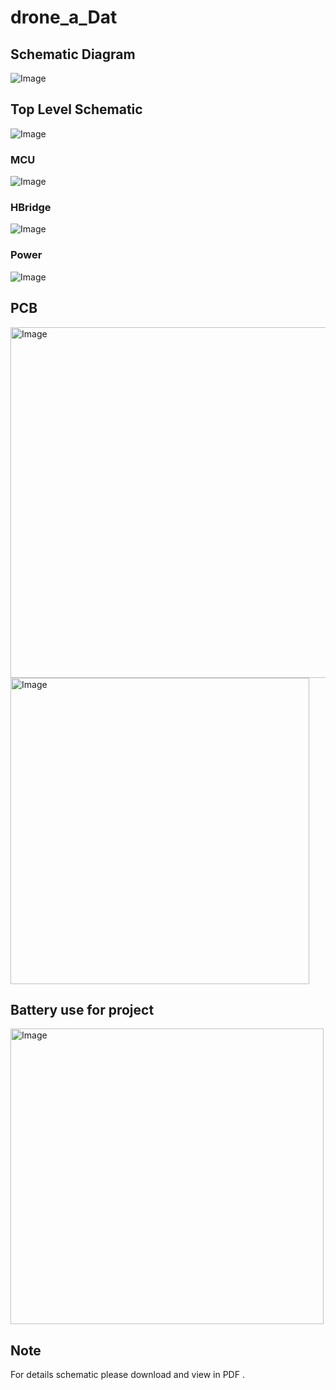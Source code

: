 # drone_a_Dat

## Schematic Diagram
![Image](https://github.com/user-attachments/assets/f92dfd95-2146-44a1-b893-b83b0ee34db7)
## Top Level Schematic
![Image](https://github.com/user-attachments/assets/94bb7b89-0633-40a8-8514-c6b4d099ba34)
### MCU
![Image](https://github.com/user-attachments/assets/d750e44c-9a8c-44ee-ab88-a1b1f92b6467)
### HBridge
![Image](https://github.com/user-attachments/assets/1cecc767-3871-4bb0-bdeb-555590dcbf58)
### Power 
![Image](https://github.com/user-attachments/assets/1d366f26-afe1-447e-a548-1bfdf900566e)
## PCB


<img width="592" height="561" alt="Image" src="https://github.com/user-attachments/assets/3bdd9b88-b002-4356-955d-ad0cf1afbb6a" />

<img width="478" height="490" alt="Image" src="https://github.com/user-attachments/assets/d3848956-5fbd-49a8-86da-0b3c90f5e8e0" />

## Battery use for project 
<img width="501" height="473" alt="Image" src="https://github.com/user-attachments/assets/cf4281a0-3cee-4b33-9b15-91d7a37506f3" />

## Note 
For details schematic please download and view in PDF .





